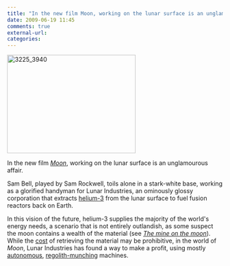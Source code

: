 ```yaml
---
title: "In the new film Moon, working on the lunar surface is an unglamourous affair."
date: 2009-06-19 11:45
comments: true
external-url:
categories:
---
```

[<img src="http://9.asset.soup.io/asset/0358/3225_3940.jpeg" width="300" height="229" alt="3225_3940" />][1]

In the new film [_Moon_][2], working on the lunar surface is an unglamourous affair.

Sam Bell, played by Sam Rockwell, toils alone in a stark-white base, working as a glorified handyman for Lunar Industries, an ominously glossy corporation that extracts [helium-3][3] from the lunar surface to fuel fusion reactors back on Earth.

In this vision of the future, helium-3 supplies the majority of the world's energy needs, a scenario that is not entirely outlandish, as some suspect the moon contains a wealth of the material (see [_The mine on the moon_][4]). While the [cost][5] of retrieving the material may be prohibitive, in the world of _Moon_, Lunar Industries has found a way to make a profit, using mostly [autonomous][6], [regolith-munching][7] machines.

  [1]: http://www.newscientist.com/article/dn17335-moon-movie-mines-inner-space.html
  [2]: http://www.sonyclassics.com/moon/
  [3]: http://www.newscientist.com/article/mg14820044.100-the-mine-on-the-moon.html
  [4]: http://www.newscientist.com/article/mg14820044.100-the-mine-on-the-moon.html
  [5]: http://www.newscientist.com/article/mg18224420.700-lunar-todo-list.html
  [6]: http://www.newscientist.com/article/dn8037-nasa-challenges-inventors-to-design-moon-diggers.html
  [7]: http://www.newscientist.com/article/dn7403-draw-oxygen-from-moon-dirt-challenges-nasa.html
